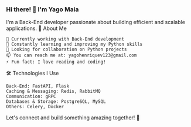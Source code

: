 ### Hi there! 👋 I'm Yago Maia

I'm a Back-End developer passionate about building efficient and scalable applications.
🚀 About Me

    🔭 Currently working with Back-End development
    🌱 Constantly learning and improving my Python skills
    🤔 Looking for collaboration on Python projects
    📫 You can reach me at: yagohenriquev123@gmail.com
    ⚡ Fun fact: I love reading and coding!

🛠️ Technologies I Use

    Back-End: FastAPI, Flask
    Caching & Messaging: Redis, RabbitMQ
    Communication: gRPC
    Databases & Storage: PostgreSQL, MySQL
    Others: Celery, Docker

Let's connect and build something amazing together! 🚀
